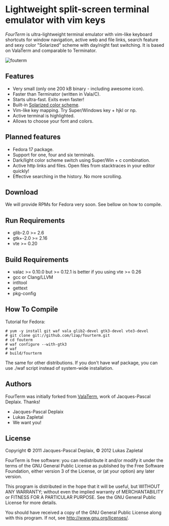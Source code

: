 
Lightweight split-screen terminal emulator with vim keys
========================================================

*FourTerm* is ultra-lightweight terminal emulator with vim-like keyboard shortcuts
for window navigation, active web and file links, search feature and sexy color
"Solarized" scheme with day/night fast switching. It is based on ValaTerm and
comparable to Terminator.

![fouterm](/lzap/fourterm/raw/master/doc/fourterm-screen1.png "FourTerm")

Features
--------

 * Very small (only one 200 kB binary - including awesome icon).
 * Faster than Terminator (written in Vala/C).
 * Starts ultra-fast. Exits even faster!
 * Built-in [Solarized color scheme](http://ethanschoonover.com/solarized).
 * Vim-like key mapping. Try Super/Windows key + hjkl or np.
 * Active terminal is highlighted.
 * Allows to choose your font and colors.

Planned features
----------------

 * Fedora 17 package.
 * Support for one, four and six terminals.
 * Dark/light color scheme switch using Super/Win + c combination.
 * Active http links and files. Open files from stacktraces in your editor quickly!
 * Effective searching in the history. No more scrolling.

Download
--------

We will provide RPMs for Fedora very soon. See bellow on how to compile.

Run Requirements
----------------

 * glib-2.0 >= 2.6
 * gtk+-2.0 >= 2.16
 * vte >= 0.20

Build Requirements
------------------

 * valac >= 0.10.0 but >= 0.12.1 is better if you using vte >= 0.26
 * gcc or Clang/LLVM
 * intltool
 * gettext
 * pkg-config

How To Compile
--------------

Tutorial for Fedora:

    # yum -y install git waf vala glib2-devel gtk3-devel vte3-devel
    # git clone git://github.com/lzap/fourterm.git
    # cd fouterm
    # waf configure --with-gtk3
    # waf
    # build/fourterm

The same for other distributions. If you don't have waf package, you can use
./waf script instead of system-wide installation.

Authors
-------

FourTerm was initially forked from [ValaTerm](https://gitorious.org/valaterm),
work of Jacques-Pascal Deplaix. Thanks!

 * Jacques-Pascal Deplaix
 * Lukas Zapletal
 * We want you!

License
-------

Copyright © 2011 Jacques-Pascal Deplaix, © 2012 Lukas Zapletal

FourTerm is free software: you can redistribute it and/or modify
it under the terms of the GNU General Public License as published by
the Free Software Foundation, either version 3 of the License, or
(at your option) any later version.

This program is distributed in the hope that it will be useful,
but WITHOUT ANY WARRANTY; without even the implied warranty of
MERCHANTABILITY or FITNESS FOR A PARTICULAR PURPOSE.  See the
GNU General Public License for more details.

You should have received a copy of the GNU General Public License
along with this program.  If not, see <http://www.gnu.org/licenses/>.

<!-- vim:se syn=markdown:sw=4:ts=4:et: -->
